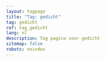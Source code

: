 ```yaml
---
layout: tagpage
title: "Tag: gedicht"
tag: gedicht
ref: tag_gedicht
lang: nl
description: Tag pagina voor gedicht
sitemap: false
robots: noindex
---
```

